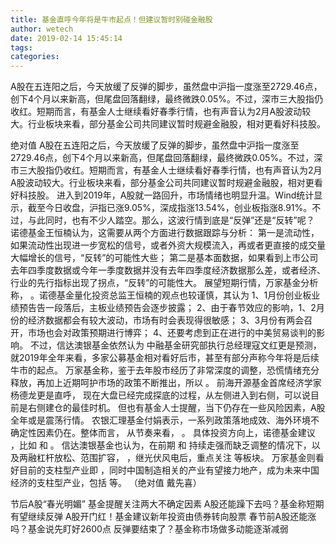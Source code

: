 ```yaml
---
title: 基金直呼今年将是牛市起点！但建议暂时别碰金融股
author: wetech
date: 2019-02-14 15:45:14
tags: 
categories: 
---
```

A股在五连阳之后，今天放缓了反弹的脚步，虽然盘中沪指一度涨至2729.46点，创下4个月以来新高，但尾盘回落翻绿，最终微跌0.05%。不过，深市三大股指仍收红。短期而言，有基金人士继续看好春季行情，也有声音认为2月A股波动较大。行业板块来看，部分基金公司共同建议暂时规避金融股，相对更看好科技股。
<!-- more -->
绝对值
A股在五连阳之后，今天放缓了反弹的脚步，虽然盘中沪指一度涨至2729.46点，创下4个月以来新高，但尾盘回落翻绿，最终微跌0.05%。不过，深市三大股指仍收红。短期而言，有基金人士继续看好春季行情，也有声音认为2月A股波动较大。行业板块来看，部分基金公司共同建议暂时规避金融股，相对更看好科技股。
进入到2019年，A股就一路回升，市场情绪也明显升温。Wind统计显示，截至今日收盘，沪指已涨9.05%，深成指涨13.54%，创业板指涨8.91%。不过，与此同时，也有不少人踏空。那么，这波行情到底是“反弹”还是“反转”呢？
诺德基金王恒楠认为，这需要从两个方面进行数据跟踪与分析：
第一是流动性，如果流动性出现进一步宽松的信号，或者外资大规模流入，再或者更直接的成交量大幅增长的信号，“反转”的可能性大些；
第二是基本面数据，如果看到上市公司去年四季度数据或今年一季度数据并没有去年四季度经济数据那么差，或者经济、行业的先行指标出现了拐点，“反转”的可能性大。
展望短期行情，万家基金分析称，
。诺德基金量化投资总监王恒楠的观点也较谨慎，其认为
1、1月份创业板业绩预告告一段落后，主板业绩预告会逐步披露；
2、由于春节效应的影响，1、2月份的经济数据都会有较大波动，市场有时会表现得很敏感；
3、3月份有两会召开，市场也会对政策预期进行博弈；
4、还要考虑到正在进行的中美贸易谈判的影响。
不过，信达澳银基金依然认为
中融基金研究部执行总经理寇文红更是预测，
就2019年全年来看，多家公募基金相对看好后市，甚至有部分声称今年将是后续牛市的起点。
万家基金称，鉴于去年股市经历了非常深度的调整，恐慌情绪充分释放，再加上近期呵护市场的政策不断推出，所以
。
前海开源基金首席经济学家杨德龙更是直呼，
现在大盘已经完成探底的过程，从左侧进入到右侧，可以说目前是右侧建仓的最佳时机。
但也有基金人士提醒，当下仍存在一些风险因素，A股全年或是震荡行情。
农银汇理基金付娟表示，一系列政策落地成效、海外环境不确定性因素仍在。整体而言，
从节奏来看，
。
具体投资方向上，诺德基金建议
，比如
和
。
信达澳银基金也认为，在前期
和
持续走强而缺乏调整的情况下，以及两融杠杆放松、范围扩容，
，继光伏风电后，重点关注
等板块。
万家基金则看好目前的支柱型产业即
，同时中国制造相关的产业有望接力地产，成为未来中国经济的支柱型产业，包括
等。
（绝对值 戴先喜）
 
 
节后A股“春光明媚” 基金提醒关注两大不确定因素
A股还能躁下去吗？基金称短期有望继续反弹
A股开门红！基金建议新年投资由债券转向股票
春节前A股还能涨吗？基金说先盯好2600点
反弹要结束了？基金称市场做多动能逐渐减弱
